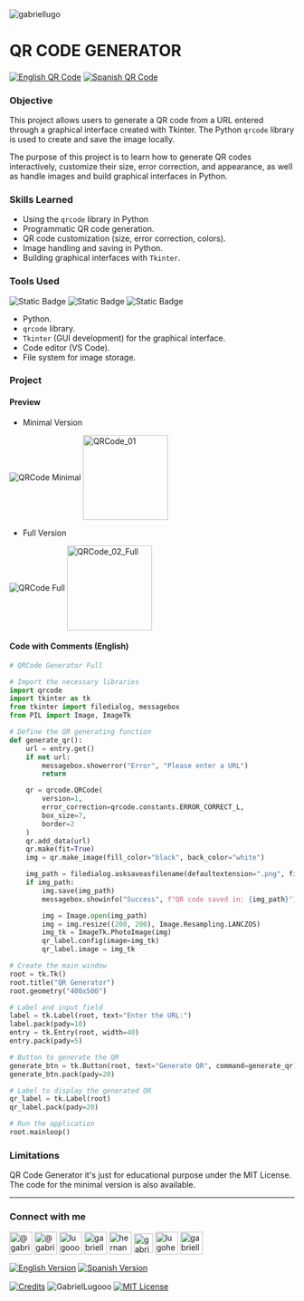 <img align="center" src="https://i.imgur.com/ZgHWFhw.png" alt="gabriellugo" />

# QR CODE GENERATOR

<a href="https://github.com/GabrielLugooo/QR-Code" target="_blank" rel="noreferrer noopener"> <img align="center" src="https://img.shields.io/badge/English%20QR%20Code-000000" alt="English QR Code" /></a>
<a href="https://github.com/GabrielLugooo/QR-Code/blob/main/README%20Spanish.md" target="_blank" rel="noreferrer noopener"> <img align="center" src="https://img.shields.io/badge/Spanish%20QR%20Code-green" alt="Spanish QR Code" /></a>

### Objective

This project allows users to generate a QR code from a URL entered through a graphical interface created with Tkinter. The Python `qrcode` library is used to create and save the image locally.

The purpose of this project is to learn how to generate QR codes interactively, customize their size, error correction, and appearance, as well as handle images and build graphical interfaces in Python.

### Skills Learned

- Using the `qrcode` library in Python
- Programmatic QR code generation.
- QR code customization (size, error correction, colors).
- Image handling and saving in Python.
- Building graphical interfaces with `Tkinter`.

### Tools Used

![Static Badge](https://img.shields.io/badge/Python-000000?logo=python&logoSize=auto)
![Static Badge](https://img.shields.io/badge/TKinter-000000?logo=tkinter&logoSize=auto)
![Static Badge](https://img.shields.io/badge/QR%20Code-000000?logo=qrcode&logoSize=auto)

- Python.
- `qrcode` library.
- `Tkinter` (GUI development) for the graphical interface.
- Code editor (VS Code).
- File system for image storage.

### Project

#### Preview

- Minimal Version

<img align="center" src="https://i.imgur.com/ndyntln.jpeg" alt="QRCode Minimal" />
<img align="center" src="https://i.imgur.com/NMmyect.png" alt="QRCode_01" width="150" height="150" />

- Full Version

<img align="center" src="https://i.imgur.com/MeLvMDE.jpeg" alt="QRCode Full" />
<img align="center" src="https://i.imgur.com/NMmyect.png" alt="QRCode_02_Full" width="150" height="150" />

#### Code with Comments (English)

```python
# QRCode Generator Full

# Import the necessary libraries
import qrcode
import tkinter as tk
from tkinter import filedialog, messagebox
from PIL import Image, ImageTk

# Define the QR generating function
def generate_qr():
    url = entry.get()
    if not url:
        messagebox.showerror("Error", "Please enter a URL")
        return

    qr = qrcode.QRCode(
        version=1,
        error_correction=qrcode.constants.ERROR_CORRECT_L,
        box_size=7,
        border=2
    )
    qr.add_data(url)
    qr.make(fit=True)
    img = qr.make_image(fill_color="black", back_color="white")

    img_path = filedialog.asksaveasfilename(defaultextension=".png", filetypes=[("PNG files", "*.png")])
    if img_path:
        img.save(img_path)
        messagebox.showinfo("Success", f"QR code saved in: {img_path}")

        img = Image.open(img_path)
        img = img.resize((200, 200), Image.Resampling.LANCZOS)
        img_tk = ImageTk.PhotoImage(img)
        qr_label.config(image=img_tk)
        qr_label.image = img_tk

# Create the main window
root = tk.Tk()
root.title("QR Generator")
root.geometry("400x500")

# Label and input field
label = tk.Label(root, text="Enter the URL:")
label.pack(pady=10)
entry = tk.Entry(root, width=40)
entry.pack(pady=5)

# Button to generate the QR
generate_btn = tk.Button(root, text="Generate QR", command=generate_qr)
generate_btn.pack(pady=20)

# Label to display the generated QR
qr_label = tk.Label(root)
qr_label.pack(pady=20)

# Run the application
root.mainloop()
```

### Limitations

QR Code Generator it's just for educational purpose under the MIT License.
The code for the minimal version is also available.

---

<h3 align="left">Connect with me</h3>

<p align="left">
<a href="https://www.youtube.com/@gabriellugooo" target="_blank" rel="noreferrer noopener"> <img align="center" src="https://img.icons8.com/?size=50&id=55200&format=png" alt="@gabriellugooo" height="40" width="40" /></a>
<a href="http://www.tiktok.com/@gabriellugooo" target="_blank" rel="noreferrer noopener"> <img align="center" src="https://img.icons8.com/?size=50&id=118638&format=png" alt="@gabriellugooo" height="40" width="40" /></a>
<a href="https://instagram.com/lugooogabriel" target="_blank" rel="noreferrer noopener"> <img align="center" src="https://img.icons8.com/?size=50&id=32309&format=png" alt="lugooogabriel" height="40" width="40" /></a>
<a href="https://twitter.com/gabriellugo__" target="_blank" rel="noreferrer noopener"> <img align="center" src="https://img.icons8.com/?size=50&id=phOKFKYpe00C&format=png" alt="gabriellugo__" height="40" width="40" /></a>
<a href="https://www.linkedin.com/in/hernando-gabriel-lugo" target="_blank" rel="noreferrer noopener"> <img align="center" src="https://img.icons8.com/?size=50&id=8808&format=png" alt="hernando-gabriel-lugo" height="40" width="40" /></a>
<a href="https://github.com/GabrielLugooo" target="_blank" rel="noreferrer noopener"> <img align="center" src="https://img.icons8.com/?size=80&id=AngkmzgE6d3E&format=png" alt="gabriellugooo" height="34" width="34" /></a>
<a href="mailto:lugohernandogabriel@gmail.com"> <img align="center" src="https://img.icons8.com/?size=50&id=38036&format=png" alt="lugohernandogabriel@gmail.com" height="40" width="40" /></a>
<a href="https://linktr.ee/gabriellugooo" target="_blank" rel="noreferrer noopener"> <img align="center" src="https://simpleicons.org/icons/linktree.svg" alt="gabriellugooo" height="40" width="40" /></a>
</p>

<p align="left">
<a href="https://github.com/GabrielLugooo/GabrielLugooo/blob/main/README.md" target="_blank" rel="noreferrer noopener"> <img align="center" src="https://img.shields.io/badge/English%20Version-000000" alt="English Version" /></a>
<a href="https://github.com/GabrielLugooo/GabrielLugooo/blob/main/Readme%20Spanish.md" target="_blank" rel="noreferrer noopener"> <img align="center" src="https://img.shields.io/badge/Spanish%20Version-Green" alt="Spanish Version" /></a>
</p>

<a href="https://linktr.ee/gabriellugooo" target="_blank" rel="noreferrer noopener"> <img align="center" src="https://img.shields.io/badge/Credits-Gabriel%20Lugo-green" alt="Credits" /></a>
<img align="center" src="https://komarev.com/ghpvc/?username=GabrielLugoo&label=Profile%20views&color=green&base=2000" alt="GabrielLugooo" />
<a href="" target="_blank" rel="noreferrer noopener"> <img align="center" src="https://img.shields.io/badge/License-MIT-green" alt="MIT License" /></a>
